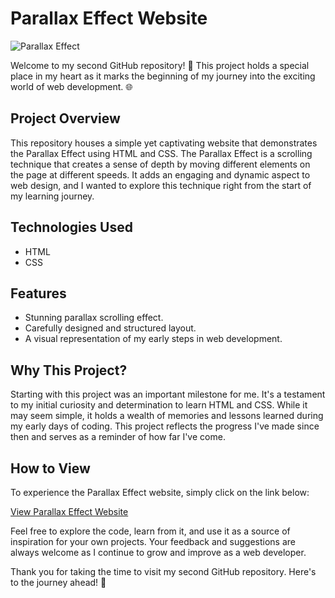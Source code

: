 # Parallax Effect Website

![Parallax Effect](link_to_image_here)

Welcome to my second GitHub repository! 🚀 This project holds a special place in my heart as it marks the beginning of my journey into the exciting world of web development. 🌐

## Project Overview

This repository houses a simple yet captivating website that demonstrates the Parallax Effect using HTML and CSS. The Parallax Effect is a scrolling technique that creates a sense of depth by moving different elements on the page at different speeds. It adds an engaging and dynamic aspect to web design, and I wanted to explore this technique right from the start of my learning journey.

## Technologies Used

- HTML
- CSS

## Features

- Stunning parallax scrolling effect.
- Carefully designed and structured layout.
- A visual representation of my early steps in web development.

## Why This Project?

Starting with this project was an important milestone for me. It's a testament to my initial curiosity and determination to learn HTML and CSS. While it may seem simple, it holds a wealth of memories and lessons learned during my early days of coding. This project reflects the progress I've made since then and serves as a reminder of how far I've come.

## How to View

To experience the Parallax Effect website, simply click on the link below:

[View Parallax Effect Website](link_to_live_website)

Feel free to explore the code, learn from it, and use it as a source of inspiration for your own projects. Your feedback and suggestions are always welcome as I continue to grow and improve as a web developer.

Thank you for taking the time to visit my second GitHub repository. Here's to the journey ahead! 🌟
